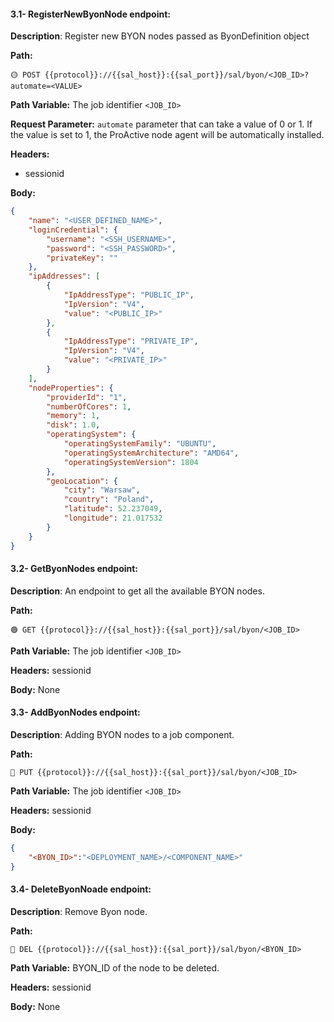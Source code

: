 #### 3.1- RegisterNewByonNode endpoint:

**Description**: Register new BYON nodes passed as ByonDefinition object

**Path:**

```url
🟡 POST {{protocol}}://{{sal_host}}:{{sal_port}}/sal/byon/<JOB_ID>?automate=<VALUE>
```

**Path Variable:** The job identifier `<JOB_ID>`

**Request Parameter:** `automate` parameter that can take a value of 0 or 1. If the value is set to 1, the ProActive node agent will be automatically installed.

**Headers:**

*   sessionid

**Body:**

```json
{
    "name": "<USER_DEFINED_NAME>",
    "loginCredential": {
        "username": "<SSH_USERNAME>",
        "password": "<SSH_PASSWORD>",
        "privateKey": ""
    },
    "ipAddresses": [
        {
            "IpAddressType": "PUBLIC_IP",
            "IpVersion": "V4",
            "value": "<PUBLIC_IP>"
        },
        {
            "IpAddressType": "PRIVATE_IP",
            "IpVersion": "V4",
            "value": "<PRIVATE_IP>"
        }
    ],
    "nodeProperties": {
        "providerId": "1",
        "numberOfCores": 1,
        "memory": 1,
        "disk": 1.0,
        "operatingSystem": {
            "operatingSystemFamily": "UBUNTU",
            "operatingSystemArchitecture": "AMD64",
            "operatingSystemVersion": 1804
        },
        "geoLocation": {
            "city": "Warsaw",
            "country": "Poland",
            "latitude": 52.237049,
            "longitude": 21.017532
        }
    }
}
```

#### 3.2- GetByonNodes endpoint:

**Description**: An endpoint to get all the available BYON nodes.

**Path:**

```url
🟢 GET {{protocol}}://{{sal_host}}:{{sal_port}}/sal/byon/<JOB_ID>
```

**Path Variable:** The job identifier `<JOB_ID>`

**Headers:** sessionid

**Body:** None

#### 3.3- AddByonNodes endpoint:

**Description**: Adding BYON nodes to a job component.

**Path:**

```url
🔵 PUT {{protocol}}://{{sal_host}}:{{sal_port}}/sal/byon/<JOB_ID>
```

**Path Variable:** The job identifier `<JOB_ID>`

**Headers:** sessionid

**Body:**

```Json
{
    "<BYON_ID>":"<DEPLOYMENT_NAME>/<COMPONENT_NAME>"
}
```

#### 3.4- DeleteByonNoade endpoint:

**Description**: Remove Byon node.

**Path:**

```url
🔴 DEL {{protocol}}://{{sal_host}}:{{sal_port}}/sal/byon/<BYON_ID>
```

**Path Variable:** BYON\_ID of the node to be deleted.

**Headers:** sessionid

**Body:** None
